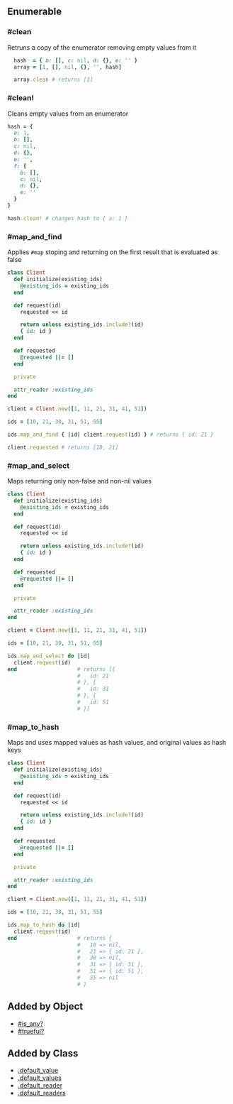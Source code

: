 ## Enumerable

### #clean
Retruns a copy of the enumerator removing empty values from it

```ruby
  hash  = { b: [], c: nil, d: {}, e: '' }
  array = [1, [], nil, {}, '', hash]

  array.clean # returns [1]
```


### #clean!
Cleans empty values from an enumerator

```ruby
hash = {
  a: 1,
  b: [],
  c: nil,
  d: {},
  e: '',
  f: {
    b: [],
    c: nil,
    d: {},
    e: ''
  }
}

hash.clean! # changes hash to { a: 1 }
```

### #map_and_find

Applies ```#map``` stoping and returning on the first result
that is evaluated as false

```ruby
class Client
  def initialize(existing_ids)
    @existing_ids = existing_ids
  end

  def request(id)
    requested << id

    return unless existing_ids.include?(id)
    { id: id }
  end

  def requested
    @requested ||= []
  end

  private

  attr_reader :existing_ids
end

client = Client.new([1, 11, 21, 31, 41, 51])

ids = [10, 21, 30, 31, 51, 55]

ids.map_and_find { |id| client.request(id) } # returns { id: 21 }

client.requested # returns [10, 21]
```

### #map_and_select

Maps returning only non-false and non-nil values

```ruby
class Client
  def initialize(existing_ids)
    @existing_ids = existing_ids
  end

  def request(id)
    requested << id

    return unless existing_ids.include?(id)
    { id: id }
  end

  def requested
    @requested ||= []
  end

  private

  attr_reader :existing_ids
end

client = Client.new([1, 11, 21, 31, 41, 51])

ids = [10, 21, 30, 31, 51, 55]

ids.map_and_select do |id|
  client.request(id)
end                   # returns [{
                      #   id: 21
                      # }, {
                      #   id: 31
                      # }, {
                      #   id: 51
                      # }]
```

### #map_to_hash
Maps and uses mapped values as hash values, and original values
as hash keys

```ruby
class Client
  def initialize(existing_ids)
    @existing_ids = existing_ids
  end

  def request(id)
    requested << id

    return unless existing_ids.include?(id)
    { id: id }
  end

  def requested
    @requested ||= []
  end

  private

  attr_reader :existing_ids
end

client = Client.new([1, 11, 21, 31, 41, 51])

ids = [10, 21, 30, 31, 51, 55]

ids.map_to_hash do |id|
  client.request(id)
end                   # returns {
                      #   10 => nil,
                      #   21 => { id: 21 },
                      #   30 => nil,
                      #   31 => { id: 31 },
                      #   51 => { id: 51 },
                      #   55 => nil
                      # }
```

## Added by Object
- [#is_any?](OBJECT_README.md#is_any?)
- [#trueful?](OBJECT_README.md#trueful?)

## Added by Class
- [.default_value](CLASS_README.md#default_value)
- [.default_values](CLASS_README.md#default_values)
- [.default_reader](CLASS_README.md#default_reader)
- [.default_readers](CLASS_README.md#default_readers)
